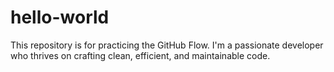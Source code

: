 # hello-world
This repository is for practicing the GitHub Flow.
I'm a passionate developer who thrives on crafting clean, efficient, and maintainable code.
